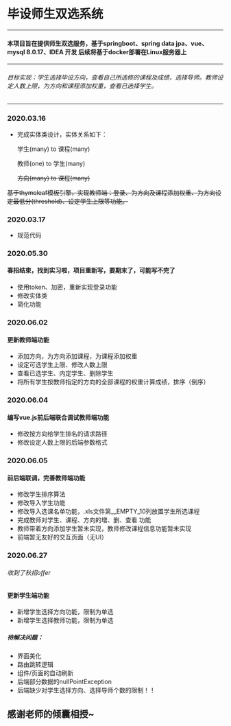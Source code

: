 #  **毕设师生双选系统**
---
#### 本项目旨在提供师生双选服务，基于springboot、spring data jpa、vue、mysql 8.0.17、IDEA 开发 后续将基于docker部署在Linux服务器上
---

###### 目标实现：学生选择毕设方向，查看自己所选修的课程及成绩，选择导师。教师设定人数上限，为方向和课程添加权重，查看已选择学生。
---
### 2020.03.16
+ 完成实体类设计，实体关系如下：

   学生(many) to 课程(many)
   
   教师(one) to 学生(many)
   
   ~~方向(many) to 课程(many)~~
   
~~基于thymeleaf模板引擎，实现教师端：登录、为方向及课程添加权重、为方向设定最低分(threshold)、设定学生上限等功能。~~
    
### 2020.03.17
+ 规范代码

### 2020.05.30
#### 春招结束，找到实习啦，项目重新写，要期末了，可能写不完了
+ 使用token、加密，重新实现登录功能
+ 修改实体类
+ 简化功能

### 2020.06.02
#### 更新教师端功能
+ 添加方向，为方向添加课程，为课程添加权重
+ 设定可选学生上限、修改人数上限
+ 查看已选学生、内定学生、删除学生
+ 将所有学生按教师指定的方向的全部课程的权重计算成绩，排序（倒序）

### 2020.06.04
#### 编写vue.js前后端联合调试教师端功能
+ 修改按方向给学生排名的请求路径
+ 修改设定人数上限的后端参数格式

### 2020.06.05
#### 前后端联调，完善教师端功能
+ 修改学生排序算法
+ 修改导入学生功能
+ 修改导入选课名单功能，.xls文件第__EMPTY_10列放置学生所选课程
+ 完成教师对学生、课程、方向的増、删、查看 功能
+ 教师带着方向添加学生暂未实现，教师修改课程信息功能暂未实现
+ 前端暂无友好的交互页面（无UI） 

### 2020.06.27
###### 收到了秋招offer
#### 更新学生端功能
+ 新增学生选择方向功能，限制为单选
+ 新增学生选择教师功能，限制为单选
##### 待解决问题：
+ 界面美化
+ 路由跳转逻辑
+ 组件/页面的自动刷新
+ 后端部分数据的nullPointException
+ 后端缺少对学生选择方向、选择导师个数的限制！！


## 感谢老师的倾囊相授~


